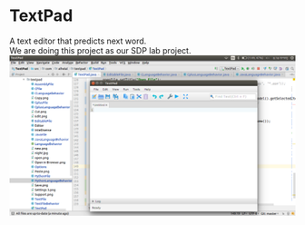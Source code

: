 # TextPad
A text editor that predicts next word.  
We are doing this project as our SDP lab project.
![Preject demo](./textpad.png)
